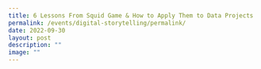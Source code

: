 ```yaml
---
title: 6 Lessons From Squid Game & How to Apply Them to Data Projects
permalink: /events/digital-storytelling/permalink/
date: 2022-09-30
layout: post
description: ""
image: ""
---
```

